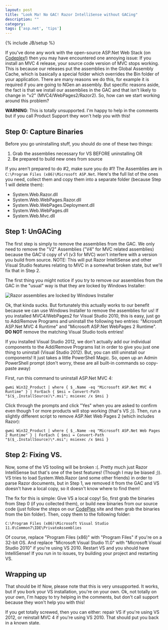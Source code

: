 ```yaml
---
layout: post
title: "Look Ma! No GAC! Razor IntelliSense without GACing"
description: ""
category: 
tags: ['asp.net', 'tips']
---
```

{% include JB/setup %}

If you've done any work with the open-source ASP.Net Web Stack (on [Codeplex](http://aspnetwebstack.codeplex.com)!) then you may have encountered one annoying issue: If you install an MVC 4 release, your source code version of MVC stops working. This is because our releases put the assemblies in the Global Assembly Cache, which is basically a special folder which overrides the Bin folder of your application. There are many reasons we do this, for example it is required if you are going to NGen an assembly. But specific reasons aside, the fact is that we install our assemblies in the GAC and that isn't likely to change in "v2" (MVC4/WebPages2/Razor2). So, how can we start working around this problem?

**WARNING**: This is totally unsupported. I'm happy to help in the comments but if you call Product Support they won't help you with this!

## Step 0: Capture Binaries
Before you go uninstalling stuff, you should do one of these two things:

1. Grab the assemblies necessary for VS BEFORE uninstalling OR
2. Be prepared to build new ones from source

If you aren't prepared to do #2, make sure you do #1! The Assemblies are in `C:\Program Files (x86)\Microsoft ASP.Net`. Here's the full list of the ones you need, collect them and copy them into a separate folder (because Step 1 will delete them):

* System.Web.Razor.dll
* System.Web.WebPages.Razor.dll
* System.Web.WebPages.Deployment.dll
* System.Web.WebPages.dll
* System.Web.Mvc.dll

## Step 1: UnGACing

The first step is simply to remove the assemblies from the GAC. We only need to remove the "V2" Assemblies ("V4" for MVC related assemblies) because the GAC'd copy of v1 (v3 for MVC) won't interfere with a version you build from source. NOTE: This will put Razor IntelliSense and other Visual Studio features relating to MVC in a somewhat broken state, but we'll fix that in Step 2.

The first thing you might notice if you try to remove our assemblies from the GAC in the "usual" way is that they are locked by Windows Installer:

<img src="https://s3.amazonaws.com/vibrantcode-res/blogcontent/2012-06-06-look-ma-no-gac/1-ungac.PNG" alt="Razor assemblies are locked by Windows Installer" />

Ok, that kinda sucks. But fortunately this actually works to our benefit because we can use Windows Installer to remove the assemblies for us! If you installed MVC4/WebPages2 for Visual Studio 2010, this is easy, just go to Add/Remove Programs and uninstall the following two entries: "Microsoft ASP.Net MVC 4 Runtime" and "Microsoft ASP.Net WebPages 2 Runtime". **DO NOT** remove the matching Visual Studio tools entries!

If you installed Visual Studio 2012, we don't actually add our individual components to the Add/Remove Programs list in order to give you just one thing to uninstall (Visual Studio 2012). But, you can still uninstall our components! It just takes a little PowerShell Magic. So, open up an Admin PowerShell prompt (don't worry, these are all built-in commands so copy-paste away)

First, run this command to uninstall ASP.Net MVC 4:
	
    gwmi Win32_Product | where { $_.Name -eq "Microsoft ASP.Net MVC 4 Runtime" } | ForEach { $msi = Convert-Path "$($_.InstallSource)\*.msi"; msiexec /x $msi }

Click through the prompts and click "Yes" when you are asked to confirm even though 1 or more products will stop working (that's VS ;)). Then, run a slightly different script to remove ASP.Net Web Pages 2 (which includes Razor):

    gwmi Win32_Product | where { $_.Name -eq "Microsoft ASP.Net Web Pages 2 Runtime" } | ForEach { $msi = Convert-Path "$($_.InstallSource)\*.msi"; msiexec /x $msi }

## Step 2: Fixing VS.
Now, some of the VS tooling will be broken :(. Pretty much just Razor IntelliSense but that's one of the best features! (Though I may be biased ;)). VS tries to load System.Web.Razor (and some other friends) in order to parse Razor documents, but in Step 1, we removed it from the GAC and VS doesn't have a local copy, so it doesn't know where to find them!

The fix for this is simple: Give VS a local copy! So, first grab the binaries from Step 0 (if you collected them), or build new binaries from our source code (just follow the steps on our [CodePlex](http://aspnetwebstack.codeplex.com) site and then grab the binaries from the bin folder). Then, copy them to the following folder:

    C:\Program Files (x86)\Microsoft Visual Studio 11.0\Common7\IDE\PrivateAssemblies

Of course, replace "Program Files (x86)" with "Program Files" if you're on a 32-bit OS. And replace "Microsoft Visual Studio 11.0" with "Microsoft Visual Studio 2010" if you're using VS 2010. Restart VS and you should have IntelliSense! If you run in to issues, try building your project and restarting VS.

## Wrapping up
That should be it! Now, please note that this is very unsupported. It works, but if you bork your VS installation, you're on your own. Ok, not totally on your own, I'm happy to try helping in the comments, but don't call support because they won't help you with this!

If you get totally screwed, then you can either: repair VS if you're using VS 2012, or reinstall MVC 4 if you're using VS 2010. That should put you back in a known state.
